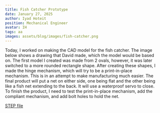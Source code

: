 ```yaml
---
title: Fish Catcher Prototype
date: January 27, 2025
author: Iyad Hoteit
position: Mechanical Engineer
avatar: IH
tags: aa
images: assets/blog/images/fish-catcher.png
---
```


Today, I worked on making the CAD model for the fish catcher. The image below shows a drawing that David made, which the model would be based on. The first model I created was made from 2 ovals, however, it was later switched to a more rounded rectangle shape. After creating these shapes, I made the hinge mechanism, which will try to be a print-in-place mechanism. This is in an attempt to make manufacturing much easier. The final product will put a net on either side, one being flat and the other being like a fish net extending to the back. It will use a waterproof servo to close. To finish the product, I need to test the print-in-place mechanism, add the compliant mechanism, and add bolt holes to hold the net. 

[STEP file](https://drive.google.com/file/d/1GwptD0xjs3vGnC7RiLSJvqpzDYGdbX4A/view?usp=sharing)